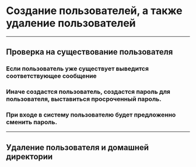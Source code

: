 # Создание пользователей, а также удаление пользователей

***
## Проверка на существование пользователя

### Если пользователь уже существует выведится соответствующее сообщение
### Иначе создастся пользователь, создастся пароль для пользователя, выставиться просроченный пароль. 
### При входе в систему пользователю будет предложенно сменить пароль.

*** 
## Удаление пользователя и домашней директории
